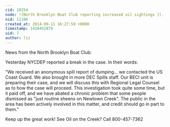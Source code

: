 ```yaml
---
cid: 10254
node: ![North Brooklyn Boat Club reporting increased oil sightings ](../notes/liz/09-05-2014/north-brooklyn-boat-club-reporting-increased-oil-sightings)
nid: 11106
created_at: 2014-09-11 16:27:59 +0000
timestamp: 1410452879
uid: 7
author: liz
---
```


News from the North Brooklyn Boat Club: 

Yesterday NYCDEP reported a break in the case. In their words:  

"We received an anonymous spill report of dumping... we contacted the US Coast Guard. We also brought in more DEC Spills staff. Our BECI unit is preparing their case, and we will discuss this with Regional Legal Counsel as to how the case will proceed. This investigation took quite some time, but it paid off, and we have abated a chronic problem that some people dismissed as "just routine sheens on Newtown Creek".  The public in the area has been actively involved in this matter, and credit should go in part to them."

Keep up the great work!
See Oil on the Creek? Call 800-457-7362
